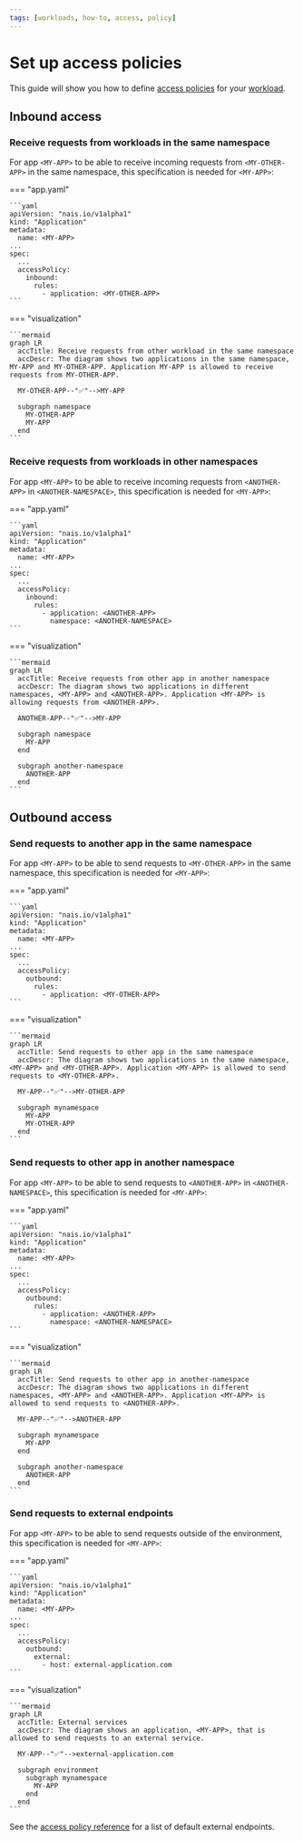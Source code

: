 ```yaml
---
tags: [workloads, how-to, access, policy]
---
```


# Set up access policies

This guide will show you how to define [access policies](../explanations/zero-trust.md) for your [workload](../README.md).

## Inbound access

### Receive requests from workloads in the same namespace

For app `<MY-APP>` to be able to receive incoming requests from `<MY-OTHER-APP>` in the same namespace, this specification is needed for `<MY-APP>`:

=== "app.yaml"

    ```yaml
    apiVersion: "nais.io/v1alpha1"
    kind: "Application"
    metadata:
      name: <MY-APP>
    ...
    spec:
      ...
      accessPolicy:
        inbound:
          rules:
            - application: <MY-OTHER-APP>
    ```

=== "visualization"

    ```mermaid
    graph LR
      accTitle: Receive requests from other workload in the same namespace
      accDescr: The diagram shows two applications in the same namespace, MY-APP and MY-OTHER-APP. Application MY-APP is allowed to receive requests from MY-OTHER-APP.

      MY-OTHER-APP--"✅"-->MY-APP

      subgraph namespace
        MY-OTHER-APP
        MY-APP
      end
    ```

### Receive requests from workloads in other namespaces

For app `<MY-APP>` to be able to receive incoming requests from `<ANOTHER-APP>` in `<ANOTHER-NAMESPACE>`, this specification is needed for `<MY-APP>`:

=== "app.yaml"

    ```yaml
    apiVersion: "nais.io/v1alpha1"
    kind: "Application"
    metadata:
      name: <MY-APP>
    ...
    spec:
      ...
      accessPolicy:
        inbound:
          rules:
            - application: <ANOTHER-APP>
              namespace: <ANOTHER-NAMESPACE>
    ```

=== "visualization"

    ```mermaid
    graph LR
      accTitle: Receive requests from other app in another namespace
      accDescr: The diagram shows two applications in different namespaces, <MY-APP> and <ANOTHER-APP>. Application <MY-APP> is allowing requests from <ANOTHER-APP>.

      ANOTHER-APP--"✅"-->MY-APP

      subgraph namespace
        MY-APP
      end

      subgraph another-namespace
        ANOTHER-APP
      end
    ```

## Outbound access

### Send requests to another app in the same namespace

For app `<MY-APP>` to be able to send requests to `<MY-OTHER-APP>` in the same namespace, this specification is needed for `<MY-APP>`:

=== "app.yaml"

    ```yaml
    apiVersion: "nais.io/v1alpha1"
    kind: "Application"
    metadata:
      name: <MY-APP>
    ...
    spec:
      ...
      accessPolicy:
        outbound:
          rules:
            - application: <MY-OTHER-APP>
    ```

=== "visualization"

    ```mermaid
    graph LR
      accTitle: Send requests to other app in the same namespace
      accDescr: The diagram shows two applications in the same namespace, <MY-APP> and <MY-OTHER-APP>. Application <MY-APP> is allowed to send requests to <MY-OTHER-APP>.

      MY-APP--"✅"-->MY-OTHER-APP

      subgraph mynamespace
        MY-APP
        MY-OTHER-APP
      end
    ```

### Send requests to other app in another namespace

For app `<MY-APP>` to be able to send requests to `<ANOTHER-APP>` in `<ANOTHER-NAMESPACE>`, this specification is needed for `<MY-APP>`:

=== "app.yaml"

    ```yaml
    apiVersion: "nais.io/v1alpha1"
    kind: "Application"
    metadata:
      name: <MY-APP>
    ...
    spec:
      ...
      accessPolicy:
        outbound:
          rules:
            - application: <ANOTHER-APP>
              namespace: <ANOTHER-NAMESPACE>
    ```

=== "visualization"

    ```mermaid
    graph LR
      accTitle: Send requests to other app in another-namespace
      accDescr: The diagram shows two applications in different namespaces, <MY-APP> and <ANOTHER-APP>. Application <MY-APP> is allowed to send requests to <ANOTHER-APP>.

      MY-APP--"✅"-->ANOTHER-APP

      subgraph mynamespace
        MY-APP
      end

      subgraph another-namespace
        ANOTHER-APP
      end
    ```

### Send requests to external endpoints

For app `<MY-APP>` to be able to send requests outside of the environment, this specification is needed for `<MY-APP>`:

=== "app.yaml"

    ```yaml
    apiVersion: "nais.io/v1alpha1"
    kind: "Application"
    metadata:
      name: <MY-APP>
    ...
    spec:
      ...
      accessPolicy:
        outbound:
          external:
            - host: external-application.com
    ```

=== "visualization"

    ```mermaid
    graph LR
      accTitle: External services
      accDescr: The diagram shows an application, <MY-APP>, that is allowed to send requests to an external service.

      MY-APP--"✅"-->external-application.com

      subgraph environment
        subgraph mynamespace
          MY-APP
        end
      end
    ```

See the [access policy reference](../reference/access-policies.md) for a list of default external endpoints.
